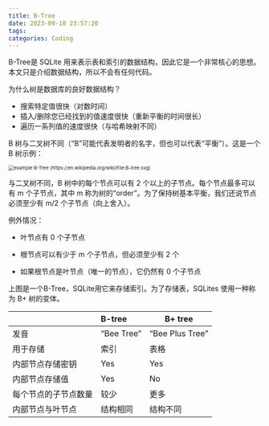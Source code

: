 ```yaml
---
title: B-Tree
date: 2023-09-10 23:57:20
tags:
categories: Coding
---
```




B-Tree是 SQLite 用来表示表和索引的数据结构，因此它是一个非常核心的思想。本文只是介绍数据结构，所以不会有任何代码。

为什么树是数据库的良好数据结构？

- 搜索特定值很快（对数时间）
- 插入/删除您已经找到的值速度很快（重新平衡的时间很长）
- 遍历一系列值的速度很快（与哈希映射不同）

B 树与二叉树不同（“B”可能代表发明者的名字，但也可以代表“平衡”）。这是一个 B 树示例：

<img src="https://cstack.github.io/db_tutorial/assets/images/B-tree.png" alt="example B-Tree (https://en.wikipedia.org/wiki/File:B-tree.svg)" style="zoom:67%;" />



与二叉树不同，B 树中的每个节点可以有 2 个以上的子节点。每个节点最多可以有 m 个子节点，其中 m 称为树的“order”。为了保持树基本平衡，我们还说节点必须至少有 m/2 个子节点（向上舍入）。

例外情况：

- 叶节点有 0 个子节点

- 根节点可以有少于 m 个子节点，但必须至少有 2 个
- 如果根节点是叶节点（唯一的节点），它仍然有 0 个子节点

上图是一个B-Tree，SQLite用它来存储索引。为了存储表，SQLites 使用一种称为 B+ 树的变体。

|                      | B-tree     | B+ tree         |
| :------------------- | :--------- | --------------- |
| 发音                 | “Bee Tree” | “Bee Plus Tree” |
| 用于存储             | 索引       | 表格            |
| 内部节点存储密钥     | Yes        | Yes             |
| 内部节点存储值       | Yes        | No              |
| 每个节点的子节点数量 | 较少       | 更多            |
| 内部节点与叶节点     | 结构相同   | 结构不同        |
